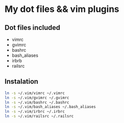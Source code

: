 # My dot files && vim plugins

## Dot files included

* vimrc
* gvimrc
* bashrc
* bash_aliases
* irbrb
* railsrc

## Instalation

````bash
ln -s ~/.vim/vimrc ~/.vimrc
ln -s ~/.vim/gvimrc ~/.gvimrc
ln -s ~/.vim/bashrc ~/.bashrc
ln -s ~/.vim/bash_aliases ~/.bash_aliases
ln -s ~/.vim/irbrc ~/.irbrc
ln -s ~/.vim/railsrc ~/.railsrc
````
